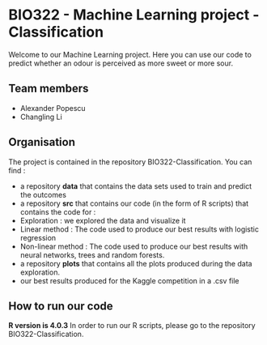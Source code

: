 # BIO322 - Machine Learning project - Classification
Welcome to our Machine Learning project. Here you can use our code to predict whether an odour is perceived as more sweet or more sour.

## Team members 
* Alexander Popescu
* Changling Li

## Organisation
The project is contained in the repository BIO322-Classification. You can find :
* a repository **data** that contains the data sets used to train and predict the outcomes
* a repository **src** that contains our code (in the form of R scripts) that contains the code for :
 * Exploration : we explored the data and visualize it
 * Linear method : The code used to produce our best results with logistic regression
 * Non-linear method : The code used to produce our best results with neural networks, trees and random forests.
* a repository **plots** that contains all the plots produced during the data exploration.
* our best results produced for the Kaggle competition in a .csv file 

## How to run our code
**R version is 4.0.3**
In order to run our R scripts, please go to the repository BIO322-Classification. 

